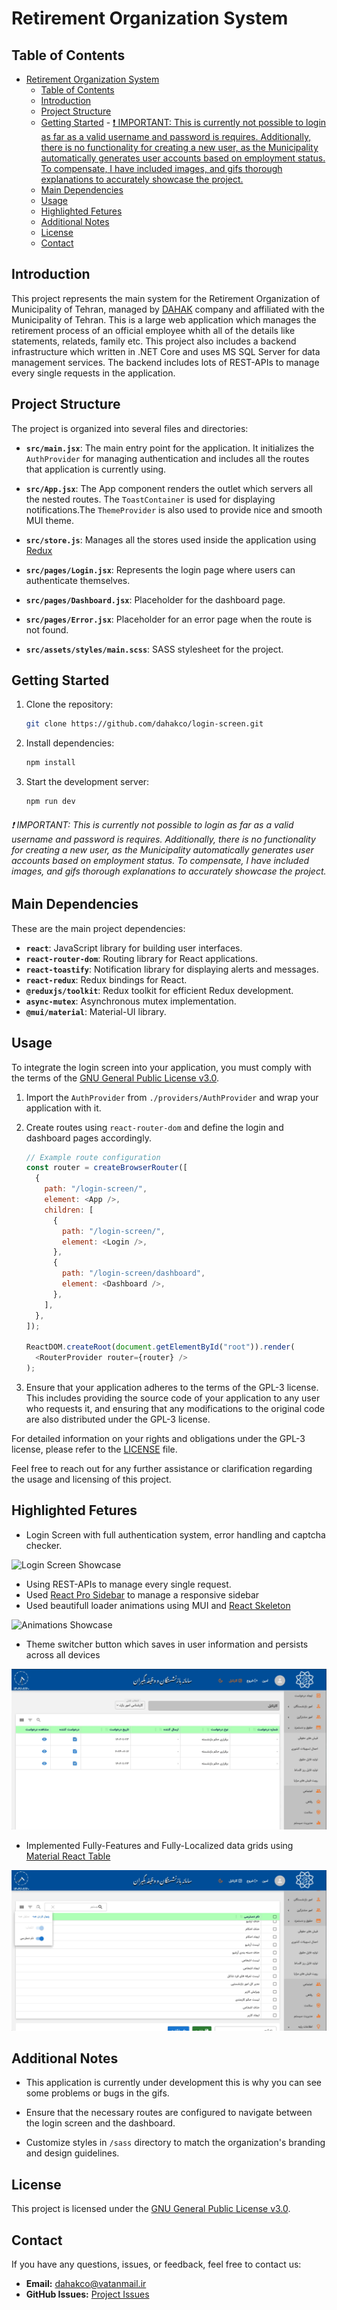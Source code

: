 # Retirement Organization System

## Table of Contents

- [Retirement Organization System](#retirement-organization-system)
  - [Table of Contents](#table-of-contents)
  - [Introduction](#introduction)
  - [Project Structure](#project-structure)
  - [Getting Started](#getting-started) - [❗️ IMPORTANT: This is currently not possible to login as far as a valid username and password is requires. Additionally, there is no functionality for creating a new user, as the Municipality automatically generates user accounts based on employment status. To compensate, I have included images, and gifs thorough explanations to accurately showcase the project.](#️-important-this-is-currently-not-possible-to-login-as-far-as-a-valid-username-and-password-is-requires-additionally-there-is-no-functionality-for-creating-a-new-user-as-the-municipality-automatically-generates-user-accounts-based-on-employment-status-to-compensate-i-have-included-images-and-gifs-thorough-explanations-to-accurately-showcase-the-project)
  - [Main Dependencies](#main-dependencies)
  - [Usage](#usage)
  - [Highlighted Fetures](#highlighted-fetures)
  - [Additional Notes](#additional-notes)
  - [License](#license)
  - [Contact](#contact)

## Introduction

This project represents the main system for the Retirement Organization of Municipality of Tehran, managed by [DAHAK](https://github.com/dahakco) company and affiliated with the Municipality of Tehran. This is a large web application which manages the retirement process of an official employee whith all of the details like statements, relateds, family etc. This project also includes a backend infrastructure which written in .NET Core and uses MS SQL Server for data management services. The backend includes lots of REST-APIs to manage every single requests in the application.

## Project Structure

The project is organized into several files and directories:

- **`src/main.jsx`**: The main entry point for the application. It initializes the `AuthProvider` for managing authentication and includes all the routes that application is currently using.

- **`src/App.jsx`**: The App component renders the outlet which servers all the nested routes. The `ToastContainer` is used for displaying notifications.The `ThemeProvider` is also used to provide nice and smooth MUI theme.
- **`src/store.js`**: Manages all the stores used inside the application using [Redux](https://github.com/reduxjs/redux)

- **`src/pages/Login.jsx`**: Represents the login page where users can authenticate themselves.

- **`src/pages/Dashboard.jsx`**: Placeholder for the dashboard page.

- **`src/pages/Error.jsx`**: Placeholder for an error page when the route is not found.

- **`src/assets/styles/main.scss`**: SASS stylesheet for the project.

## Getting Started

1. Clone the repository:
   ```bash
   git clone https://github.com/dahakco/login-screen.git
   ```
2. Install dependencies:
   ```bash
   npm install
   ```
3. Start the development server:
   ```bash
   npm run dev
   ```

###### ❗️ IMPORTANT: This is currently not possible to login as far as a valid username and password is requires. Additionally, there is no functionality for creating a new user, as the Municipality automatically generates user accounts based on employment status. To compensate, I have included images, and gifs thorough explanations to accurately showcase the project.

## Main Dependencies

These are the main project dependencies:

- **`react`**: JavaScript library for building user interfaces.
- **`react-router-dom`**: Routing library for React applications.
- **`react-toastify`**: Notification library for displaying alerts and messages.
- **`react-redux`**: Redux bindings for React.
- **`@reduxjs/toolkit`**: Redux toolkit for efficient Redux development.
- **`async-mutex`**: Asynchronous mutex implementation.
- **`@mui/material`**: Material-UI library.

## Usage

To integrate the login screen into your application, you must comply with the terms of the [GNU General Public License v3.0](LICENSE).

1. Import the `AuthProvider` from `./providers/AuthProvider` and wrap your application with it.
2. Create routes using `react-router-dom` and define the login and dashboard pages accordingly.

   ```javascript
   // Example route configuration
   const router = createBrowserRouter([
     {
       path: "/login-screen/",
       element: <App />,
       children: [
         {
           path: "/login-screen/",
           element: <Login />,
         },
         {
           path: "/login-screen/dashboard",
           element: <Dashboard />,
         },
       ],
     },
   ]);

   ReactDOM.createRoot(document.getElementById("root")).render(
     <RouterProvider router={router} />
   );
   ```

3. Ensure that your application adheres to the terms of the GPL-3 license. This includes providing the source code of your application to any user who requests it, and ensuring that any modifications to the original code are also distributed under the GPL-3 license.

For detailed information on your rights and obligations under the GPL-3 license, please refer to the [LICENSE](LICENSE) file.

Feel free to reach out for any further assistance or clarification regarding the usage and licensing of this project.

## Highlighted Fetures

- Login Screen with full authentication system, error handling and captcha checker.

![Login Screen Showcase](./public/gifs/amin-login-screen.gif)

- Using REST-APIs to manage every single request.
- Used [React Pro Sidebar](https://www.npmjs.com/package/react-pro-sidebar) to manage a responsive sidebar
- Used beautifull loader animations using MUI and [React Skeleton](https://www.npmjs.com/package/react-loading-skeleton)

![Animations Showcase](./public//gifs/amin-retirement-organization-1.gif)

- Theme switcher button which saves in user information and persists across all devices

![Theme Switcher Showcase](./public/gifs/amin-retirement-organization-2.gif)

- Implemented Fully-Features and Fully-Localized data grids using [Material React Table](https://github.com/KevinVandy/material-react-table)

![Data Grid Showcase](./public/gifs/amin-retirement-organization-3.gif)

## Additional Notes

- This application is currently under development this is why you can see some problems or bugs in the gifs.

- Ensure that the necessary routes are configured to navigate between the login screen and the dashboard.

- Customize styles in `/sass` directory to match the organization's branding and design guidelines.

## License

This project is licensed under the [GNU General Public License v3.0](LICENSE).

## Contact

If you have any questions, issues, or feedback, feel free to contact us:

- **Email:** dahakco@vatanmail.ir
- **GitHub Issues:** [Project Issues](https://github.com/your-username/your-repo/issues)
